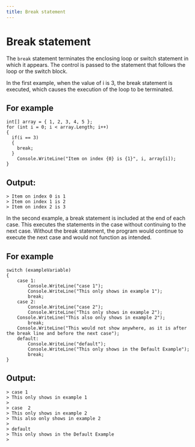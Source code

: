 ```yaml
---
title: Break statement
---
```


# Break statement

The `break` statement terminates the enclosing loop or switch statement in which it appears. The control is passed to the statement that follows the loop or the switch block.

In the first example, when the value of i is 3, the break statement is executed, which causes the execution of the loop to be terminated.

## For example
```
int[] array = { 1, 2, 3, 4, 5 };
for (int i = 0; i < array.Length; i++)
{
  if(i == 3)
  {
    break;
  }
	Console.WriteLine("Item on index {0} is {1}", i, array[i]);
}
```

## Output:
```
> Item on index 0 is 1
> Item on index 1 is 2
> Item on index 2 is 3
```
In the second example, a break statement is included at the end of each case. This executes the statements in the case without continuing to the next case. Without the break statement, the program would continue to execute the next case and would not function as intended.

## For example
```
switch (exampleVariable)
{
    case 1:
        Console.WriteLine("case 1");
        Console.WriteLine("This only shows in example 1");
        break;
    case 2:
        Console.WriteLine("case 2");
        Console.WriteLine("This only shows in example 2");
	Console.WriteLine("This also only shows in example 2");
        break;
	Console.WriteLine("This would not show anywhere, as it is after the break line and before the next case");
    default:
        Console.WriteLine("default");
        Console.WriteLine("This only shows in the Default Example");
        break;
}

```

## Output:
```
> case 1
> This only shows in example 1
>
> case  2
> This only shows in example 2
> This also only shows in example 2
>
> default
> This only shows in the Default Example
>
```
